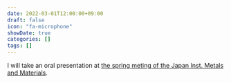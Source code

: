 ```yaml
---
date: 2022-03-01T12:00:00+09:00
draft: false
icon: "fa-microphone"
showDate: true
categories: []
tags: []
---
```


I will take an oral presentation at [the spring meting of the Japan Inst. Metals and Materials](http://jim.or.jp/en/meetings/schedule/).
